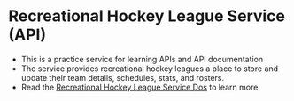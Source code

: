 # Recreational Hockey League Service (API)

- This is a practice service for learning APIs and API documentation
- The service provides recreational hockey leagues a place to store and update their team details, schedules, stats, and rosters.
- Read the [Recreational Hockey League Service Dos](https://nemethconsulting.github.io/rec-hockey-service/) to learn more.
